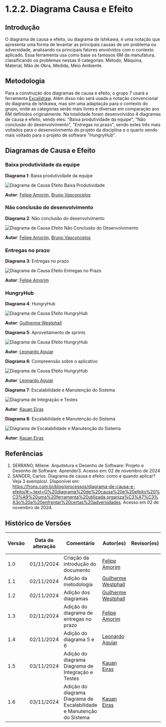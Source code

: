 # 1.2.2. Diagrama Causa e Efeito

## Introdução

O diagrama de causa e efeito, ou diagrama de Ishikawa, é uma notação que apresenta uma forma de levantar as principais causas de um problema ou adversidade, analisando os principais fatores envolvidos com o contexto aplicado. Essa ferramenta usa como base os famosos 6M da manufatura, classificando os problemas nessas 6 categorias: Método, Máquina, Material, Mão de Obra, Medida, Meio Ambiente.

## Metodologia 

Para a construção dos diagramas de causa e efeito, o grupo 7 usará a ferramenta [Excalidraw](https://excalidraw.com). Além disso não será usada a notação convencional do diagrama de Ishikawa, mas sim uma adaptação para o contexto do grupo, onde as categorias serão mais livres e diversas em comparação aos 6M definidos originalmente. Na totalidade foram desenvolvidos 4 diagramas de causa e efeito, sendo eles: "Baixa produtividade da equipe", "Não conclusão do desenvolvimento", "Entregas no prazo", sendo estes três mais voltados para o desenvolvimento do projeto da disciplina e o quarto sendo mais voltado para o projeto de software "HungryHub".

## Diagramas de Causa e Efeito

### Baixa produtividade da equipe

**Diagrama 1**: Baixa produtividade da equipe

![Diagrama de Causa Efeito Baixa Produtividade](./assets/baixa-produtividade.png)

**Autor**: [Felipe Amorim](https://github.com/lipeaaraujo), [Bruno Vasconcelos](https://github.com/brunocva)

### Não conclusão do desenvolvimento

**Diagrama 2**: Não conclusão do desenvolvimento

![Diagrama de Causa Efeito Não Conclusão do Desenvolvimento](./assets/naoc-conclusao-do-des.png)

**Autor**: [Felipe Amorim](https://github.com/lipeaaraujo), [Bruno Vasconcelos](https://github.com/brunocva)

### Entregas no prazo

**Diagrama 3**: Entregas no prazo

![Diagrama de Causa Efeito Entregas no Prazo](./assets/entregas-no-prazo.png)

**Autor**: [Felipe Amorim](https://github.com/lipeaaraujo)

### HungryHub

**Diagrama 4**: HungryHub

![Diagrama de Causa Efeito HungryHub](./assets/hungryhub.png)

**Autor**: [Guilherme Westphall](https://github.com/west7)

**Diagrama 5**: Aproveitamento de sprints

![Diagrama de Causa Efeito HungryHub](./assets/AproveitamentoCE.png)

**Autor**: [Leonardo Aguiar](https://github.com/Leonardo0o0)

**Diagrama 6**: Compreensão sobre o aplicativo

![Diagrama de Causa Efeito HungryHub](./assets/fundamentosCE.png)

**Autor**: [Leonardo Aguiar](https://github.com/Leonardo0o0)

**Diagrama 7**: Escalabilidade e Manutenção do Sistema

![Diagrama de Integração e Testes](./assets/problemas%20de%20integração%20e%20testes.png)

**Autor**: [Kauan Eiras](https://github.com/Kauaneiras)

**Diagrama 8**: Escalabilidade e Manutenção do Sistema

![Diagrama de Escalabilidade e Manutenção do Sistema](./assets/escalabilidade%20e%20manutenção%20do%20sistema.png)

**Autor**: [Kauan Eiras](https://github.com/Kauaneiras)

## Referências

1. SERRANO, Milene. Arquitetura e Desenho de Software: Projeto e Desenho de Software. Aprender3. Acesso em: 02 de novembro de 2024
2. SANDER, Carlos. Diagrama de causa e efeito: como e quando aplicar? Veja 3 exemplos!. Disponível em: https://frons.com.br/blog/processos/diagrama-de-causa-e-efeito/#:~:text=O%20diagrama%20de%20causa%20e%20efeito%20%C3%A9%20uma%20ferramenta%20utilizada,organiza%C3%A7%C3%A3o%20a%20enfrentar%20certas%20adversidades. Acesso em 02 de novembro de 2024.

## Histórico de Versões

| Versão | Data da alteração | Comentário                         | Autor(es)                                       | Revisor(es) | Data de revisão |
| ------ | ----------------- | ---------------------------------- | ----------------------------------------------- | ----------- | --------------- |
| 1.0    | 01/11/2024        | Criação da introdução do documento | [Felipe Amorim](https://github.com/lipeaaraujo) |             |                 |
| 1.1    | 02/11/2024        | Adição da metodologia              | [Guilherme Westphall](https://github.com/west7) |             |                 |
| 1.2    | 02/11/2024        | Adição dos diagramas               | [Guilherme Westphall](https://github.com/west7) |             |                 |  |
| 1.3    | 02/11/2024        | Adição do diagrama de entregas no prazo               | [Felipe Amorim](https://github.com/lipeaaraujo) |             |                 |  |
| 1.4    | 02/11/2024        | Adição do diagrama 5 e 6           | [Leonardo Aguiar](https://github.com/Leonardo0o0) |             |                 |
| 1.5    | 03/11/2024        | Adição do diagrama Diagrama de Integração e Testes           | [Kauan Eiras](https://github.com/kauaneiras) |             |                 |
| 1.6    | 03/11/2024        | Adição do diagrama Diagrama de Escalabilidade e Manutenção do Sistema           | [Kauan Eiras](https://github.com/kauaneiras) |             |                 |